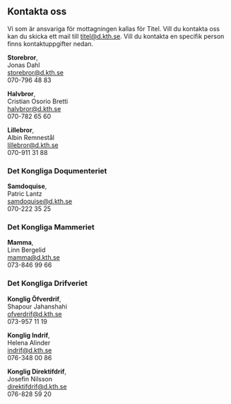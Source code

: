 ## Kontakta oss

Vi som är ansvariga för mottagningen kallas för Titel. Vill du kontakta oss kan du skicka ett mail till [titel@d.kth.se](mailto:titel@d.kth.se). Vill du kontakta en specifik person finns kontaktuppgifter nedan.

**Storebror**, <br />
Jonas Dahl<br />
[storebror@d.kth.se](mailto:storebror@d.kth.se)<br />
070-796 48 83

**Halvbror**, <br />
Cristian Osorio Bretti<br />
[halvbror@d.kth.se](mailto:halvbror@d.kth.se)<br />
070-782 65 60

**Lillebror**, <br />
Albin Remnestål<br />
[lillebror@d.kth.se](mailto:lillebror@d.kth.se)<br />
070-911 31 88

### Det Kongliga Doqumenteriet

**Samdoquise**, <br />
Patric Lantz<br />
[samdoquise@d.kth.se](mailto:samdoquise@d.kth.se)<br />
070-222 35 25

### Det Kongliga Mammeriet

**Mamma**, <br />
Linn Bergelid<br />
[mamma@d.kth.se](mailto:mamma@d.kth.se)<br />
073-846 99 66

### Det Kongliga Drifveriet

**Konglig Öfverdrif**, <br />
Shapour Jahanshahi<br />
[ofverdrif@d.kth.se](mailto:ofverdrif@d.kth.se)<br />
073-957 11 19

**Konglig Indrif**, <br />
Helena Alinder<br />
[indrif@d.kth.se](mailto:indrif@d.kth.se)<br />
076-348 00 86

**Konglig Direktifdrif**, <br />
Josefin Nilsson<br />
[direktifdrif@d.kth.se](mailto:direktifdrif@d.kth.se)<br />
076-828 59 20
